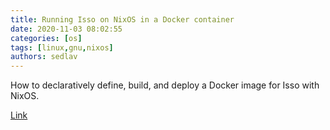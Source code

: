 ```yaml
---
title: Running Isso on NixOS in a Docker container
date: 2020-11-03 08:02:55
categories: [os]
tags: [linux,gnu,nixos]
authors: sedlav
---
```


How to declaratively define, build, and deploy a Docker image for Isso with NixOS.

[Link](https://vincent.bernat.ch/en/blog/2020-docker-nixos-isso)
